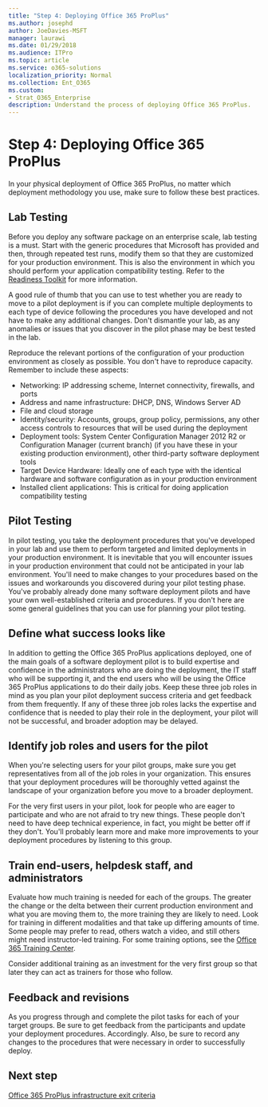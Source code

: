 ```yaml
---
title: "Step 4: Deploying Office 365 ProPlus"
ms.author: josephd
author: JoeDavies-MSFT
manager: laurawi
ms.date: 01/29/2018
ms.audience: ITPro
ms.topic: article
ms.service: o365-solutions
localization_priority: Normal
ms.collection: Ent_O365
ms.custom:
- Strat_O365_Enterprise
description: Understand the process of deploying Office 365 ProPlus.
---
```


# Step 4: Deploying Office 365 ProPlus

In your physical deployment of Office 365 ProPlus, no matter which deployment methodology you use, make sure to follow these best practices.

## Lab Testing

Before you deploy any software package on an enterprise scale, lab testing is a must. Start with the generic procedures that Microsoft has provided and then, through repeated test runs, modify them so that they are customized for your production environment. This is also the environment in which you should perform your application compatibility testing. Refer to the [Readiness Toolkit](https://docs.microsoft.com/DeployOffice/use-the-readiness-toolkit-to-assess-application-compatibility-for-office-365-pro) for more information.

A good rule of thumb that you can use to test whether you are ready to move to a pilot deployment is if you can complete multiple deployments to each type of device following the procedures you have developed and not have to make any additional changes. Don't dismantle your lab, as any anomalies or issues that you discover in the pilot phase may be best tested in the lab.

Reproduce the relevant portions of the configuration of your production environment as closely as possible. You don't have to reproduce capacity.  Remember to include these aspects: 

- Networking: IP addressing scheme, Internet connectivity, firewalls, and ports
- Address and name infrastructure: DHCP, DNS, Windows Server AD
- File and cloud storage
- Identity/security: Accounts, groups, group policy, permissions, any other access controls to resources that will be used during the deployment
- Deployment tools: System Center Configuration Manager 2012 R2 or Configuration Manager (current branch) (if you have these in your existing production environment), other third-party software deployment tools
- Target Device Hardware: Ideally one of each type with the identical hardware and software configuration as in your production environment
- Installed client applications: This is critical for doing application compatibility testing

## Pilot Testing

In pilot testing, you take the deployment procedures that you've developed in your lab and use them to perform targeted and limited deployments in your production environment. It is inevitable that you will encounter issues in your production environment that could not be anticipated in your lab environment. You'll need to make changes to your procedures based on the issues and workarounds you discovered during your pilot testing phase. You've probably already done many software deployment pilots and have your own well-established criteria and procedures. If you don't here are some general guidelines that you can use for planning your pilot testing.

## Define what success looks like

In addition to getting the Office 365 ProPlus applications deployed, one of the main goals of a software deployment pilot is to build expertise and confidence in the administrators who are doing the deployment, the IT staff who will be supporting it, and the end users who will be using the Office 365 ProPlus applications to do their daily jobs. Keep these three job roles in mind as you plan your pilot deployment success criteria and get feedback from them frequently. If any of these three job roles lacks the expertise and confidence that is needed to play their role in the deployment, your pilot will not be successful, and broader adoption may be delayed.

## Identify job roles and users for the pilot

When you're selecting users for your pilot groups, make sure you get representatives from all of the job roles in your organization. This ensures that your deployment procedures will be thoroughly vetted against the landscape of your organization before you move to a broader deployment.

For the very first users in your pilot, look for people who are eager to participate and who are not afraid to try new things. These people don't need to have deep technical experience, in fact, you might be better off if they don't. You'll probably learn more and make more improvements to your deployment procedures by listening to this group.

## Train end-users, helpdesk staff, and administrators

Evaluate how much training is needed for each of the groups. The greater the change or the delta between their current production environment and what you are moving them to, the more training they are likely to need. Look for training in different modalities and that take up differing amounts of time. Some people may prefer to read, others watch a video, and still others might need instructor-led training. For some training options, see the [Office 365 Training Center](https://support.office.com/office-training-center).

Consider additional training as an investment for the very first group so that later they can act as trainers for those who follow.

## Feedback and revisions

As you progress through and complete the pilot tasks for each of your target groups. Be sure to get feedback from the participants and update your deployment procedures. Accordingly. Also, be sure to record any changes to the procedures that were necessary in order to successfully deploy.

## Next step

[Office 365 ProPlus infrastructure exit criteria](office365proplus-exit-criteria.md)
